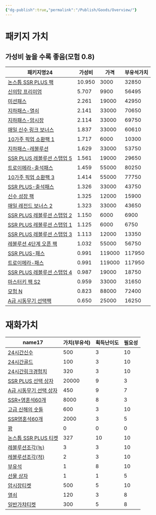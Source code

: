 ```yaml
---
{"dg-publish":true,"permalink":"/Publish/Goods/Overview/"}
---
```



# 패키지 가치
## 가성비 높을 수록 좋음(모험 0.8)
<div><table class="dataview table-view-table"><thead class="table-view-thead"><tr class="table-view-tr-header"><th class="table-view-th"><span>패키지명</span><span class="dataview small-text">24</span></th><th class="table-view-th"><span>가성비</span></th><th class="table-view-th"><span>가격</span></th><th class="table-view-th"><span>부유석가치</span></th></tr></thead><tbody class="table-view-tbody"><tr><td><span><a data-tooltip-position="top" aria-label="Publish/Goods/Package/논스톱 SSR PLUS 팩.md" data-href="Publish/Goods/Package/논스톱 SSR PLUS 팩.md" href="Publish/Goods/Package/논스톱 SSR PLUS 팩.md" class="internal-link" target="_blank" rel="noopener">논스톱 SSR PLUS 팩</a></span></td><td><span>10.950</span></td><td>3000</td><td>32850</td></tr><tr><td><span><a data-tooltip-position="top" aria-label="Publish/Goods/Package/신의탑 프리미엄.md" data-href="Publish/Goods/Package/신의탑 프리미엄.md" href="Publish/Goods/Package/신의탑 프리미엄.md" class="internal-link" target="_blank" rel="noopener">신의탑 프리미엄</a></span></td><td><span>5.707</span></td><td>9900</td><td>56495</td></tr><tr><td><span><a data-tooltip-position="top" aria-label="Publish/Goods/Package/미션패스.md" data-href="Publish/Goods/Package/미션패스.md" href="Publish/Goods/Package/미션패스.md" class="internal-link" target="_blank" rel="noopener">미션패스</a></span></td><td><span>2.261</span></td><td>19000</td><td>42950</td></tr><tr><td><span><a data-tooltip-position="top" aria-label="Publish/Goods/Package/지하패스-열쇠.md" data-href="Publish/Goods/Package/지하패스-열쇠.md" href="Publish/Goods/Package/지하패스-열쇠.md" class="internal-link" target="_blank" rel="noopener">지하패스-열쇠</a></span></td><td><span>2.141</span></td><td>33000</td><td>70650</td></tr><tr><td><span><a data-tooltip-position="top" aria-label="Publish/Goods/Package/지하패스-암시장.md" data-href="Publish/Goods/Package/지하패스-암시장.md" href="Publish/Goods/Package/지하패스-암시장.md" class="internal-link" target="_blank" rel="noopener">지하패스-암시장</a></span></td><td><span>2.114</span></td><td>33000</td><td>69750</td></tr><tr><td><span><a data-tooltip-position="top" aria-label="Publish/Goods/Package/매일 신수 링크 보너스.md" data-href="Publish/Goods/Package/매일 신수 링크 보너스.md" href="Publish/Goods/Package/매일 신수 링크 보너스.md" class="internal-link" target="_blank" rel="noopener">매일 신수 링크 보너스</a></span></td><td><span>1.837</span></td><td>33000</td><td>60610</td></tr><tr><td><span><a data-tooltip-position="top" aria-label="Publish/Goods/Package/10가주 픽업 소환팩 1.md" data-href="Publish/Goods/Package/10가주 픽업 소환팩 1.md" href="Publish/Goods/Package/10가주 픽업 소환팩 1.md" class="internal-link" target="_blank" rel="noopener">10가주 픽업 소환팩 1</a></span></td><td><span>1.717</span></td><td>6000</td><td>10300</td></tr><tr><td><span><a data-tooltip-position="top" aria-label="Publish/Goods/Package/지하패스-레볼루션.md" data-href="Publish/Goods/Package/지하패스-레볼루션.md" href="Publish/Goods/Package/지하패스-레볼루션.md" class="internal-link" target="_blank" rel="noopener">지하패스-레볼루션</a></span></td><td><span>1.629</span></td><td>33000</td><td>53750</td></tr><tr><td><span><a data-tooltip-position="top" aria-label="Publish/Goods/Package/SSR PLUS 레볼루션 스탭업 5.md" data-href="Publish/Goods/Package/SSR PLUS 레볼루션 스탭업 5.md" href="Publish/Goods/Package/SSR PLUS 레볼루션 스탭업 5.md" class="internal-link" target="_blank" rel="noopener">SSR PLUS 레볼루션 스탭업 5</a></span></td><td><span>1.561</span></td><td>19000</td><td>29650</td></tr><tr><td><span><a data-tooltip-position="top" aria-label="Publish/Goods/Package/트로이메라-출석패스.md" data-href="Publish/Goods/Package/트로이메라-출석패스.md" href="Publish/Goods/Package/트로이메라-출석패스.md" class="internal-link" target="_blank" rel="noopener">트로이메라-출석패스</a></span></td><td><span>1.459</span></td><td>55000</td><td>80250</td></tr><tr><td><span><a data-tooltip-position="top" aria-label="Publish/Goods/Package/10가주 픽업 소환팩 3.md" data-href="Publish/Goods/Package/10가주 픽업 소환팩 3.md" href="Publish/Goods/Package/10가주 픽업 소환팩 3.md" class="internal-link" target="_blank" rel="noopener">10가주 픽업 소환팩 3</a></span></td><td><span>1.414</span></td><td>55000</td><td>77750</td></tr><tr><td><span><a data-tooltip-position="top" aria-label="Publish/Goods/Package/SSR PLUS-출석패스.md" data-href="Publish/Goods/Package/SSR PLUS-출석패스.md" href="Publish/Goods/Package/SSR PLUS-출석패스.md" class="internal-link" target="_blank" rel="noopener">SSR PLUS-출석패스</a></span></td><td><span>1.326</span></td><td>33000</td><td>43750</td></tr><tr><td><span><a data-tooltip-position="top" aria-label="Publish/Goods/Package/신수 성장 팩.md" data-href="Publish/Goods/Package/신수 성장 팩.md" href="Publish/Goods/Package/신수 성장 팩.md" class="internal-link" target="_blank" rel="noopener">신수 성장 팩</a></span></td><td><span>1.325</span></td><td>12000</td><td>15900</td></tr><tr><td><span><a data-tooltip-position="top" aria-label="Publish/Goods/Package/매일 레전드 보너스 2.md" data-href="Publish/Goods/Package/매일 레전드 보너스 2.md" href="Publish/Goods/Package/매일 레전드 보너스 2.md" class="internal-link" target="_blank" rel="noopener">매일 레전드 보너스 2</a></span></td><td><span>1.323</span></td><td>33000</td><td>43650</td></tr><tr><td><span><a data-tooltip-position="top" aria-label="Publish/Goods/Package/SSR PLUS 레볼루션 스탭업 2.md" data-href="Publish/Goods/Package/SSR PLUS 레볼루션 스탭업 2.md" href="Publish/Goods/Package/SSR PLUS 레볼루션 스탭업 2.md" class="internal-link" target="_blank" rel="noopener">SSR PLUS 레볼루션 스탭업 2</a></span></td><td><span>1.150</span></td><td>6000</td><td>6900</td></tr><tr><td><span><a data-tooltip-position="top" aria-label="Publish/Goods/Package/SSR PLUS 레볼루션 스탭업 1.md" data-href="Publish/Goods/Package/SSR PLUS 레볼루션 스탭업 1.md" href="Publish/Goods/Package/SSR PLUS 레볼루션 스탭업 1.md" class="internal-link" target="_blank" rel="noopener">SSR PLUS 레볼루션 스탭업 1</a></span></td><td><span>1.125</span></td><td>6000</td><td>6750</td></tr><tr><td><span><a data-tooltip-position="top" aria-label="Publish/Goods/Package/SSR PLUS 레볼루션 스탭업 3.md" data-href="Publish/Goods/Package/SSR PLUS 레볼루션 스탭업 3.md" href="Publish/Goods/Package/SSR PLUS 레볼루션 스탭업 3.md" class="internal-link" target="_blank" rel="noopener">SSR PLUS 레볼루션 스탭업 3</a></span></td><td><span>1.113</span></td><td>12000</td><td>13350</td></tr><tr><td><span><a data-tooltip-position="top" aria-label="Publish/Goods/Package/레볼루션 4단계 오픈 팩.md" data-href="Publish/Goods/Package/레볼루션 4단계 오픈 팩.md" href="Publish/Goods/Package/레볼루션 4단계 오픈 팩.md" class="internal-link" target="_blank" rel="noopener">레볼루션 4단계 오픈 팩</a></span></td><td><span>1.032</span></td><td>55000</td><td>56750</td></tr><tr><td><span><a data-tooltip-position="top" aria-label="Publish/Goods/Package/SSR PLUS-패스.md" data-href="Publish/Goods/Package/SSR PLUS-패스.md" href="Publish/Goods/Package/SSR PLUS-패스.md" class="internal-link" target="_blank" rel="noopener">SSR PLUS-패스</a></span></td><td><span>0.991</span></td><td>119000</td><td>117950</td></tr><tr><td><span><a data-tooltip-position="top" aria-label="Publish/Goods/Package/트로이메라-패스.md" data-href="Publish/Goods/Package/트로이메라-패스.md" href="Publish/Goods/Package/트로이메라-패스.md" class="internal-link" target="_blank" rel="noopener">트로이메라-패스</a></span></td><td><span>0.991</span></td><td>119000</td><td>117950</td></tr><tr><td><span><a data-tooltip-position="top" aria-label="Publish/Goods/Package/SSR PLUS 레볼루션 스탭업 4.md" data-href="Publish/Goods/Package/SSR PLUS 레볼루션 스탭업 4.md" href="Publish/Goods/Package/SSR PLUS 레볼루션 스탭업 4.md" class="internal-link" target="_blank" rel="noopener">SSR PLUS 레볼루션 스탭업 4</a></span></td><td><span>0.987</span></td><td>19000</td><td>18750</td></tr><tr><td><span><a data-tooltip-position="top" aria-label="Publish/Goods/Package/마스터키 팩 S2.md" data-href="Publish/Goods/Package/마스터키 팩 S2.md" href="Publish/Goods/Package/마스터키 팩 S2.md" class="internal-link" target="_blank" rel="noopener">마스터키 팩 S2</a></span></td><td><span>0.959</span></td><td>33000</td><td>31650</td></tr><tr><td><span><a data-tooltip-position="top" aria-label="Publish/Goods/Package/모험 N.md" data-href="Publish/Goods/Package/모험 N.md" href="Publish/Goods/Package/모험 N.md" class="internal-link" target="_blank" rel="noopener">모험 N</a></span></td><td><span>0.823</span></td><td>88000</td><td>72400</td></tr><tr><td><span><a data-tooltip-position="top" aria-label="Publish/Goods/Package/A급 시동무기 선택팩.md" data-href="Publish/Goods/Package/A급 시동무기 선택팩.md" href="Publish/Goods/Package/A급 시동무기 선택팩.md" class="internal-link" target="_blank" rel="noopener">A급 시동무기 선택팩</a></span></td><td><span>0.650</span></td><td>25000</td><td>16250</td></tr></tbody></table></div>

# 재화가치
<div><table class="dataview table-view-table"><thead class="table-view-thead"><tr class="table-view-tr-header"><th class="table-view-th"><span>name</span><span class="dataview small-text">17</span></th><th class="table-view-th"><span>가치(부유석)</span></th><th class="table-view-th"><span>획득난이도</span></th><th class="table-view-th"><span>필요성</span></th></tr></thead><tbody class="table-view-tbody"><tr><td><span><a data-tooltip-position="top" aria-label="Publish/Goods/Currencies/24시간신수.md" data-href="Publish/Goods/Currencies/24시간신수.md" href="Publish/Goods/Currencies/24시간신수.md" class="internal-link" target="_blank" rel="noopener">24시간신수</a></span></td><td>500</td><td>3</td><td>10</td></tr><tr><td><span><a data-tooltip-position="top" aria-label="Publish/Goods/Currencies/24시간골드.md" data-href="Publish/Goods/Currencies/24시간골드.md" href="Publish/Goods/Currencies/24시간골드.md" class="internal-link" target="_blank" rel="noopener">24시간골드</a></span></td><td>100</td><td>3</td><td>10</td></tr><tr><td><span><a data-tooltip-position="top" aria-label="Publish/Goods/Currencies/24시간링크경험치.md" data-href="Publish/Goods/Currencies/24시간링크경험치.md" href="Publish/Goods/Currencies/24시간링크경험치.md" class="internal-link" target="_blank" rel="noopener">24시간링크경험치</a></span></td><td>320</td><td>3</td><td>10</td></tr><tr><td><span><a data-tooltip-position="top" aria-label="Publish/Goods/Currencies/SSR PLUS 선택 상자.md" data-href="Publish/Goods/Currencies/SSR PLUS 선택 상자.md" href="Publish/Goods/Currencies/SSR PLUS 선택 상자.md" class="internal-link" target="_blank" rel="noopener">SSR PLUS 선택 상자</a></span></td><td>20000</td><td>9</td><td>3</td></tr><tr><td><span><a data-tooltip-position="top" aria-label="Publish/Goods/Currencies/A급 시동무기 선택 상자.md" data-href="Publish/Goods/Currencies/A급 시동무기 선택 상자.md" href="Publish/Goods/Currencies/A급 시동무기 선택 상자.md" class="internal-link" target="_blank" rel="noopener">A급 시동무기 선택 상자</a></span></td><td>450</td><td>9</td><td>7</td></tr><tr><td><span><a data-tooltip-position="top" aria-label="Publish/Goods/Currencies/SSR+영혼석60개.md" data-href="Publish/Goods/Currencies/SSR+영혼석60개.md" href="Publish/Goods/Currencies/SSR+영혼석60개.md" class="internal-link" target="_blank" rel="noopener">SSR+영혼석60개</a></span></td><td>8000</td><td>8</td><td>3</td></tr><tr><td><span><a data-tooltip-position="top" aria-label="Publish/Goods/Currencies/고급 신해의 숫돌.md" data-href="Publish/Goods/Currencies/고급 신해의 숫돌.md" href="Publish/Goods/Currencies/고급 신해의 숫돌.md" class="internal-link" target="_blank" rel="noopener">고급 신해의 숫돌</a></span></td><td>600</td><td>3</td><td>10</td></tr><tr><td><span><a data-tooltip-position="top" aria-label="Publish/Goods/Currencies/SSR영혼석60개.md" data-href="Publish/Goods/Currencies/SSR영혼석60개.md" href="Publish/Goods/Currencies/SSR영혼석60개.md" class="internal-link" target="_blank" rel="noopener">SSR영혼석60개</a></span></td><td>2000</td><td>3</td><td>5</td></tr><tr><td><span><a data-tooltip-position="top" aria-label="Publish/Goods/Currencies/꽝.md" data-href="Publish/Goods/Currencies/꽝.md" href="Publish/Goods/Currencies/꽝.md" class="internal-link" target="_blank" rel="noopener">꽝</a></span></td><td>0</td><td>0</td><td>0</td></tr><tr><td><span><a data-tooltip-position="top" aria-label="Publish/Goods/Currencies/논스톱 SSR PLUS 티켓.md" data-href="Publish/Goods/Currencies/논스톱 SSR PLUS 티켓.md" href="Publish/Goods/Currencies/논스톱 SSR PLUS 티켓.md" class="internal-link" target="_blank" rel="noopener">논스톱 SSR PLUS 티켓</a></span></td><td>327</td><td>10</td><td>10</td></tr><tr><td><span><a data-tooltip-position="top" aria-label="Publish/Goods/Currencies/레볼루션조각(녹).md" data-href="Publish/Goods/Currencies/레볼루션조각(녹).md" href="Publish/Goods/Currencies/레볼루션조각(녹).md" class="internal-link" target="_blank" rel="noopener">레볼루션조각(녹)</a></span></td><td>3</td><td>3</td><td>10</td></tr><tr><td><span><a data-tooltip-position="top" aria-label="Publish/Goods/Currencies/레볼루션조각(적).md" data-href="Publish/Goods/Currencies/레볼루션조각(적).md" href="Publish/Goods/Currencies/레볼루션조각(적).md" class="internal-link" target="_blank" rel="noopener">레볼루션조각(적)</a></span></td><td>2</td><td>3</td><td>10</td></tr><tr><td><span><a data-tooltip-position="top" aria-label="Publish/Goods/Currencies/부유석.md" data-href="Publish/Goods/Currencies/부유석.md" href="Publish/Goods/Currencies/부유석.md" class="internal-link" target="_blank" rel="noopener">부유석</a></span></td><td>1</td><td>8</td><td>10</td></tr><tr><td><span><a data-tooltip-position="top" aria-label="Publish/Goods/Currencies/선물 상자.md" data-href="Publish/Goods/Currencies/선물 상자.md" href="Publish/Goods/Currencies/선물 상자.md" class="internal-link" target="_blank" rel="noopener">선물 상자</a></span></td><td>1</td><td>1</td><td>5</td></tr><tr><td><span><a data-tooltip-position="top" aria-label="Publish/Goods/Currencies/암시장티켓.md" data-href="Publish/Goods/Currencies/암시장티켓.md" href="Publish/Goods/Currencies/암시장티켓.md" class="internal-link" target="_blank" rel="noopener">암시장티켓</a></span></td><td>500</td><td>5</td><td>10</td></tr><tr><td><span><a data-tooltip-position="top" aria-label="Publish/Goods/Currencies/열쇠.md" data-href="Publish/Goods/Currencies/열쇠.md" href="Publish/Goods/Currencies/열쇠.md" class="internal-link" target="_blank" rel="noopener">열쇠</a></span></td><td>120</td><td>3</td><td>8</td></tr><tr><td><span><a data-tooltip-position="top" aria-label="Publish/Goods/Currencies/일반가챠티켓.md" data-href="Publish/Goods/Currencies/일반가챠티켓.md" href="Publish/Goods/Currencies/일반가챠티켓.md" class="internal-link" target="_blank" rel="noopener">일반가챠티켓</a></span></td><td>300</td><td>5</td><td>8</td></tr></tbody></table></div>